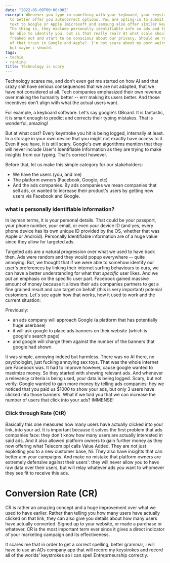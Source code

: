 ```yaml
---
date: "2022-05-09T00:00:00Z"
excerpt: Whenever you type-in something with your keyboard, your keystrokes are logged
  to better offer you autocorrect options. You are opting-in to submit all of your
  text to Google or Apple (microsoft and samsung also offer similar keyboard apps).
  The thing is, they exclude personally identifiable info so ads and trackers won't
  be able to identify you, but is that really real? At what scale should we be all
  freaked out and start to be conscious about our privacy. Should we really put all
  of that trust in Google and Apple?. I'm not scare about my porn weird fetishes,
  but maybe i should.
tags:
- techie
- ranting
title: Technology is scary
---
```



Technology scares me, and don't even get me started on how AI and that crazy shit have serious consequences that we are not adapted, that we have not considered at all. Tech companies emphasized their own revenue over making the humanity better -- errr making its users better. And those incentives don't align with what the actual users want. 

For example, a keyboard software. Let's say google's GBoard. It is fantastic, it is smart enough to predict and corrects their typing mistakes. That is wonderful, amazing!

But at what cost? Every keystroke you hit is being logged, internally at least. In a storage in your own device that you might not exactly have access to it. Even if you have, it is still scary. Google's own algorithms mention that they will never include User's Identifiable Information as they are trying to make insights from our typing. That's correct however.

Before that, let us make this simple category for our stakeholders:

- We have the users (you, and me)
- The platform owners (Facebook, Google, etc)
- And the ads companies. By ads companies we mean companies that sell ads, or wanted to increase their product's users by getting new users via Facebook and Google.

### what is personally identifiable information?

In layman terms, it is your personal details. That could be your passport, your phone number, your email, or even your device ID (and yes, every phone device has its own unique ID provided by the OS, whether that was Apple or Android). Personally Identifiable information are of a huge value since they allow for targeted ads.


Targeted ads are a natural progression over what we used to have back then. Ads were random and they would popup everywhere -- quite annoying. But, we thought that if we were able to somehow identify our user's preferences by linking their internet surfing behaviours to ours, we can have a better understanding for what that *specific* user likes. And we put an emphasis on the specific user part. Facebook gained massive amount of money because it allows their ads companies partners to get a fine grained result and can target on behalf (this is very important) potenial customers. Let's see again how that works, how it used to work and the current situation:

Previously:
- an ads company will approach Google (a platform that has potentially huge userbase)
- it will ask google to place ads banners on their website (which is google's search page)
- and google will charge them against the number of the banners that google had shown. 

It was simple, annoying indeed but harmless. There was no AI there, no psychologist, just fucking annoying sex toys. That was the whole internet pre Facebook was.
It had to improve however, cause google wanted to maximize money. So they started with showing relevant ads. And whenever a relevancy criteria is being used, your data is being logged. Scary, but not verily. Google wanted to gain more money by telling ads companies: hey we noticed that you paid us $1000 to show your ads, but only 3 users have clicked into those banners. What if we told you that we can increase the number of users that click into your ads? IMMENSE! 


### Click through Rate (CtR)

Basically this one measures how many users have actually clicked into your link, into your ad. It is important because it solves the first problem that ads companies face: they don't know how many users are actually interested in said ads. And it also allowed platform owners to gain further money as they now offering what Telecom ppl calls Value Added. They are not just exploiting you to a new customer base, Ni. They also have insights that can better aim your campaigns. And make no mistake that platform owners are extremely defensive against their users': they will never allow you to have raw data over their users, but will relay whatever ads you want to whomever they see fit to receive this ads.

# Conversion Rate (CR)

CR is rather an amazing concept and a huge improvement over what we used to have earlier. Rather than telling you how many users have actually clicked on that link, they can also give you details about how many users have actually converted. Signed up to your website, or made a purchase or whatever. CR is the most important term ever since it gives a direct indicator of your marketing campaign and its effectiveness.


It scares me that in order to get a correct spelling, better grammar, i will have to use an ADs company app that will record my keystrokes and record all of the worlds' keystrokes so i can spell Entreprneurship correctly. 


